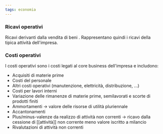 ```yaml
---
tags: economia
---
```

### Ricavi operativi

Ricavi derivanti dalla vendita di beni . Rappresentano quindi i ricavi della tipica attività dell'impresa.

### Costi operativi

I costi operativi sono i costi legati al core business dell'impresa e includono:
- Acquisiti di materie prime
- Costi del personale
- Altri costi operativi (manutenzione, elettricità, distribuzione, ...)
- Costi per lavori interni
- Variazione delle rimanenze di materie prime, semilavorati e scorte di prodotti finiti
- Ammortamenti -> valore delle risorse di utilità pluriennale
- Accantonamenti 
- Plus/minus-valenze da realizzo di attività non correnti -> ricavo dalla cessione di [[attività]] non corrente meno valore iscritto a milancio
- Rivalutazioni di attività non correnti